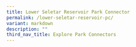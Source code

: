 ```yaml
---
title: Lower Seletar Reservoir Park Connector
permalink: /lower-seletar-reservoir-pc/
variant: markdown
description: ""
third_nav_title: Explore Park Connectors
---
```

